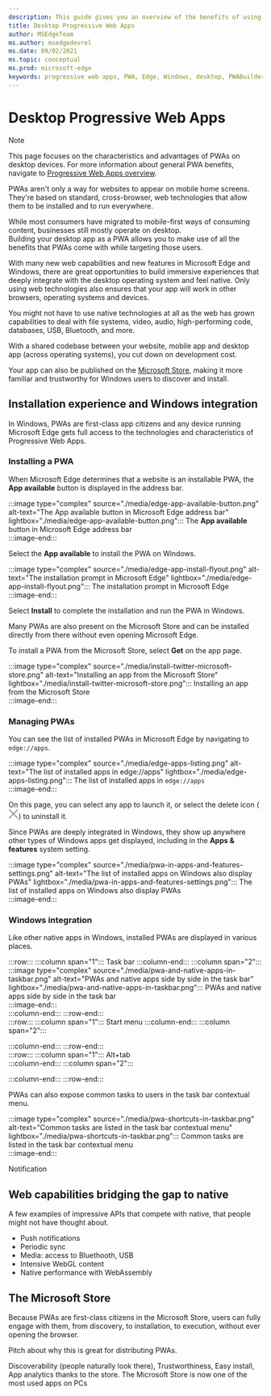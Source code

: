 ```yaml
---
description: This guide gives you an overview of the benefits of using PWA to build desktop applications.
title: Desktop Progressive Web Apps
author: MSEdgeTeam
ms.author: msedgedevrel
ms.date: 09/02/2021
ms.topic: conceptual
ms.prod: microsoft-edge
keywords: progressive web apps, PWA, Edge, Windows, desktop, PWABuilder
---
```

# Desktop Progressive Web Apps  

> [!NOTE]
> This page focuses on the characteristics and advantages of PWAs on desktop devices. For more information about general PWA benefits, navigate to [Progressive Web Apps overview][PwaOverview].  

PWAs aren't only a way for websites to appear on mobile home screens. They're based on standard, cross-browser, web technologies that allow them to be installed and to run everywhere.  

While most consumers have migrated to mobile-first ways of consuming content, businesses still mostly operate on desktop.  
Building your desktop app as a PWA allows you to make use of all the benefits that PWAs come with while targeting those users.  

With many new web capabilities and new features in Microsoft Edge and Windows, there are great opportunities to build immersive experiences that deeply integrate with the desktop operating system and feel native. Only using web technologies also ensures that your app will work in other browsers, operating systems and devices.  

You might not have to use native technologies at all as the web has grown capabilities to deal with file systems, video, audio, high-performing code, databases, USB, Bluetooth, and more.  

With a shared codebase between your website, mobile app and desktop app (across operating systems), you cut down on development cost.

Your app can also be published on the [Microsoft Store][PwaMicrosoftStore], making it more familiar and trustworthy for Windows users to discover and install.  

## Installation experience and Windows integration  

In Windows, PWAs are first-class app citizens and any device running Microsoft Edge gets full access to the technologies and characteristics of Progressive Web Apps.  

### Installing a PWA  

When Microsoft Edge determines that a website is an installable PWA, the **App available** button is displayed in the address bar.  

:::image type="complex" source="./media/edge-app-available-button.png" alt-text="The App available button in Microsoft Edge address bar" lightbox="./media/edge-app-available-button.png":::
   The **App available** button in Microsoft Edge address bar  
:::image-end:::  

Select the **App available** to install the PWA on Windows.

:::image type="complex" source="./media/edge-app-install-flyout.png" alt-text="The installation prompt in Microsoft Edge" lightbox="./media/edge-app-install-flyout.png":::
   The installation prompt in Microsoft Edge  
:::image-end:::  

Select **Install** to complete the installation and run the PWA in Windows.  

Many PWAs are also present on the Microsoft Store and can be installed directly from there without even opening Microsoft Edge.  

To install a PWA from the Microsoft Store, select **Get** on the app page.  

:::image type="complex" source="./media/install-twitter-microsoft-store.png" alt-text="Installing an app from the Microsoft Store" lightbox="./media/install-twitter-microsoft-store.png":::
   Installing an app from the Microsoft Store  
:::image-end:::  

### Managing PWAs  

You can see the list of installed PWAs in Microsoft Edge by navigating to `edge://apps`.  

:::image type="complex" source="./media/edge-apps-listing.png" alt-text="The list of installed apps in edge://apps" lightbox="./media/edge-apps-listing.png":::
   The list of installed apps in `edge://apps`  
:::image-end:::  

On this page, you can select any app to launch it, or select the delete icon \(![Uninstall app](./media/uninstall-app-button.png)\) to uninstall it.  

Since PWAs are deeply integrated in Windows, they show up anywhere other types of Windows apps get displayed, including in the **Apps & features** system setting.  

:::image type="complex" source="./media/pwa-in-apps-and-features-settings.png" alt-text="The list of installed apps on Windows also display PWAs" lightbox="./media/pwa-in-apps-and-features-settings.png":::
   The list of installed apps on Windows also display PWAs  
:::image-end:::  

### Windows integration  

Like other native apps in Windows, installed PWAs are displayed in various places.  

:::row:::
   :::column span="1":::
      Task bar 
   :::column-end:::
   :::column span="2":::
      :::image type="complex" source="./media/pwa-and-native-apps-in-taskbar.png" alt-text="PWAs and native apps side by side in the task bar" lightbox="./media/pwa-and-native-apps-in-taskbar.png":::
         PWAs and native apps side by side in the task bar  
      :::image-end:::  
   :::column-end:::
:::row-end:::  
:::row:::
   :::column span="1":::
      Start menu
   :::column-end:::
   :::column span="2":::
       
   :::column-end:::
:::row-end:::  
:::row:::
   :::column span="1":::
      Alt+tab  
   :::column-end:::
   :::column span="2":::
       
   :::column-end:::
:::row-end:::  

PWAs can also expose common tasks to users in the task bar contextual menu.

:::image type="complex" source="./media/pwa-shortcuts-in-taskbar.png" alt-text="Common tasks are listed in the task bar contextual menu" lightbox="./media/pwa-shortcuts-in-taskbar.png":::
   Common tasks are listed in the task bar contextual menu  
:::image-end:::  

Notification

## Web capabilities bridging the gap to native  

A few examples of impressive APIs that compete with native, that people might not have thought about. 

* Push notifications
* Periodic sync
* Media: access to Bluethooth, USB
* Intensive WebGL content
* Native performance with WebAssembly

## The Microsoft Store  

Because PWAs are first-class citizens in the Microsoft Store, users can fully engage with them, from discovery, to installation, to execution, without ever opening the browser.  

Pitch about why this is great for distributing PWAs.

Discoverability (people naturally look there), Trustworthiness, Easy install, App analytics thanks to the store.
The Microsoft Store is now one of the most used apps on PCs  

<!-- Links -->

[PwaOverview]: ./index.md "Progressive Web Apps overview | Microsoft Docs"  
[PwaMicrosoftStore]: ./microsoft-store.md "Publish your Progressive Web App to the Microsoft Store | Microsoft Docs"  
